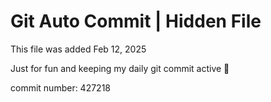 # Git Auto Commit | Hidden File

This file was added Feb 12, 2025

Just for fun and keeping my daily git commit active 🤪

commit number: 427218
